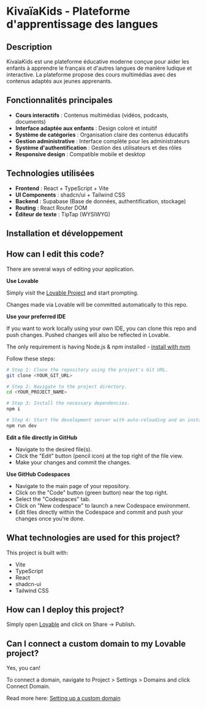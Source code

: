 # KivaïaKids - Plateforme d'apprentissage des langues

## Description

KivaïaKids est une plateforme éducative moderne conçue pour aider les enfants à apprendre le français et d'autres langues de manière ludique et interactive. La plateforme propose des cours multimédias avec des contenus adaptés aux jeunes apprenants.

## Fonctionnalités principales

- **Cours interactifs** : Contenus multimédias (vidéos, podcasts, documents)
- **Interface adaptée aux enfants** : Design coloré et intuitif
- **Système de catégories** : Organisation claire des contenus éducatifs
- **Gestion administrative** : Interface complète pour les administrateurs
- **Système d'authentification** : Gestion des utilisateurs et des rôles
- **Responsive design** : Compatible mobile et desktop

## Technologies utilisées

- **Frontend** : React + TypeScript + Vite
- **UI Components** : shadcn/ui + Tailwind CSS
- **Backend** : Supabase (Base de données, authentification, stockage)
- **Routing** : React Router DOM
- **Éditeur de texte** : TipTap (WYSIWYG)

## Installation et développement

## How can I edit this code?

There are several ways of editing your application.

**Use Lovable**

Simply visit the [Lovable Project](https://lovable.dev/projects/672c8027-ca79-4838-aaac-0b34d6451105) and start prompting.

Changes made via Lovable will be committed automatically to this repo.

**Use your preferred IDE**

If you want to work locally using your own IDE, you can clone this repo and push changes. Pushed changes will also be reflected in Lovable.

The only requirement is having Node.js & npm installed - [install with nvm](https://github.com/nvm-sh/nvm#installing-and-updating)

Follow these steps:

```sh
# Step 1: Clone the repository using the project's Git URL.
git clone <YOUR_GIT_URL>

# Step 2: Navigate to the project directory.
cd <YOUR_PROJECT_NAME>

# Step 3: Install the necessary dependencies.
npm i

# Step 4: Start the development server with auto-reloading and an instant preview.
npm run dev
```

**Edit a file directly in GitHub**

- Navigate to the desired file(s).
- Click the "Edit" button (pencil icon) at the top right of the file view.
- Make your changes and commit the changes.

**Use GitHub Codespaces**

- Navigate to the main page of your repository.
- Click on the "Code" button (green button) near the top right.
- Select the "Codespaces" tab.
- Click on "New codespace" to launch a new Codespace environment.
- Edit files directly within the Codespace and commit and push your changes once you're done.

## What technologies are used for this project?

This project is built with:

- Vite
- TypeScript
- React
- shadcn-ui
- Tailwind CSS

## How can I deploy this project?

Simply open [Lovable](https://lovable.dev/projects/672c8027-ca79-4838-aaac-0b34d6451105) and click on Share -> Publish.

## Can I connect a custom domain to my Lovable project?

Yes, you can!

To connect a domain, navigate to Project > Settings > Domains and click Connect Domain.

Read more here: [Setting up a custom domain](https://docs.lovable.dev/tips-tricks/custom-domain#step-by-step-guide)
